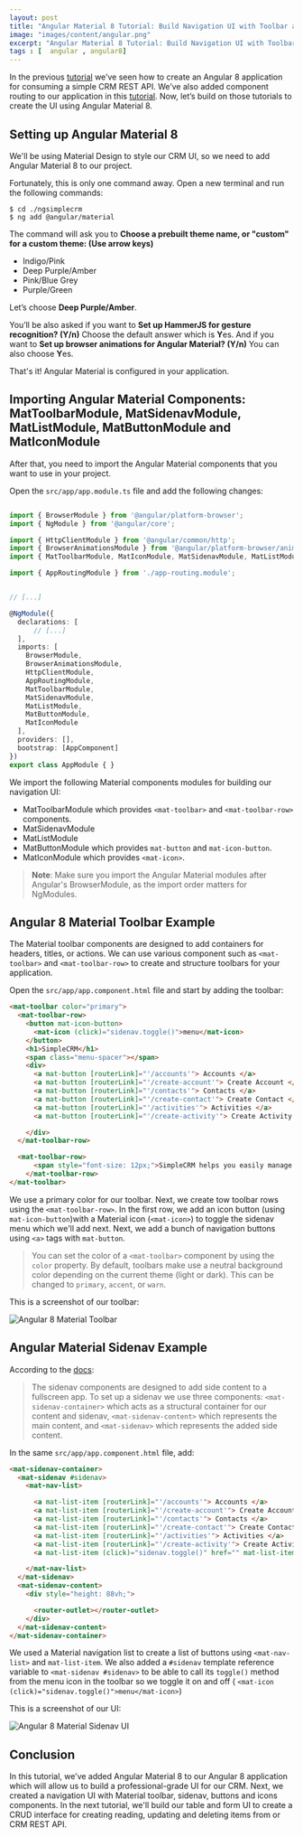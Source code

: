 ```yaml
---
layout: post
title: "Angular Material 8 Tutorial: Build Navigation UI with Toolbar and Side Navigation Menu"
image: "images/content/angular.png"
excerpt: "Angular Material 8 Tutorial: Build Navigation UI with Toolbar and Side Navigation Menu" 
tags : [  angular , angular8]
---
```


In the previous [tutorial](https://www.techiediaries.com/angular-tutorial) we’ve seen how to create an Angular 8 application for consuming a simple CRM REST API. We’ve also added component routing to our application in this [tutorial](https://www.techiediaries.com/angular-routing-tutorial). Now, let’s build on those tutorials to create the UI using Angular Material 8.


## Setting up Angular Material 8

We'll be using Material Design to style our CRM UI, so we need to add Angular Material 8 to our project. 

Fortunately, this is only one command away. Open a new terminal and run the following commands:


    $ cd ./ngsimplecrm
    $ ng add @angular/material

The command will ask you to **Choose a prebuilt theme name, or "custom" for a custom theme: (Use arrow keys)**

- Indigo/Pink  
- Deep Purple/Amber 
- Pink/Blue Grey 
- Purple/Green

Let’s choose **Deep Purple/Amber**.

You’ll be also asked if you want to **Set up HammerJS for gesture recognition? (Y/n)** Choose the default answer which is **Y**es. And if you want to  **Set up browser animations for Angular Material? (Y/n)** You can also choose **Y**es.

That's it! Angular Material is configured in your application.


## Importing Angular Material Components: MatToolbarModule, MatSidenavModule, MatListModule, MatButtonModule and MatIconModule

After that, you need to import the Angular Material components that you want to use in your project. 

Open the `src/app/app.module.ts` file and add the following changes:

```ts

import { BrowserModule } from '@angular/platform-browser';
import { NgModule } from '@angular/core';

import { HttpClientModule } from '@angular/common/http';
import { BrowserAnimationsModule } from '@angular/platform-browser/animations';
import { MatToolbarModule, MatIconModule, MatSidenavModule, MatListModule, MatButtonModule } from  '@angular/material';

import { AppRoutingModule } from './app-routing.module';


// [...]

@NgModule({
  declarations: [
      // [...]
  ],
  imports: [
    BrowserModule,
    BrowserAnimationsModule,
    HttpClientModule,
    AppRoutingModule,
    MatToolbarModule,
    MatSidenavModule,
    MatListModule,
    MatButtonModule,
    MatIconModule
  ],
  providers: [],
  bootstrap: [AppComponent]
})
export class AppModule { }
```

We import the following Material components modules for building our navigation UI:

- MatToolbarModule which provides `<mat-toolbar>` and `<mat-toolbar-row>` components.
- MatSidenavModule
- MatListModule
- MatButtonModule which provides `mat-button` and `mat-icon-button`.
- MatIconModule which provides `<mat-icon>`.

> **Note**: Make sure you import the Angular Material modules after Angular's BrowserModule, as the import order matters for NgModules.

## Angular 8 Material Toolbar Example

The Material toolbar components are designed to add containers for headers, titles, or actions. We can use various component such as `<mat-toolbar>` and `<mat-toolbar-row>` to create and structure toolbars for your application.

Open the `src/app/app.component.html` file and start by adding the toolbar:


```html
<mat-toolbar color="primary">
  <mat-toolbar-row>
    <button mat-icon-button>
      <mat-icon (click)="sidenav.toggle()">menu</mat-icon>
    </button>
    <h1>SimpleCRM</h1>
    <span class="menu-spacer"></span>
    <div>
      <a mat-button [routerLink]="'/accounts'"> Accounts </a>
      <a mat-button [routerLink]="'/create-account'"> Create Account </a>
      <a mat-button [routerLink]="'/contacts'"> Contacts </a>
      <a mat-button [routerLink]="'/create-contact'"> Create Contact </a>
      <a mat-button [routerLink]="'/activities'"> Activities </a>
      <a mat-button [routerLink]="'/create-activity'"> Create Activity </a>

    </div>
  </mat-toolbar-row>

  <mat-toolbar-row>
      <span style="font-size: 12px;">SimpleCRM helps you easily manage your contacts</span>
    </mat-toolbar-row>
</mat-toolbar>

```

We use a primary color for our toolbar. Next, we create tow toolbar rows using the `<mat-toolbar-row>`. In the first row, we add an icon button (using `mat-icon-button`)with a Material icon (`<mat-icon>`) to toggle the sidenav menu which we'll add next. Next, we add a bunch of navigation buttons using `<a>` tags with `mat-button`.


>You can set the color of a `<mat-toolbar>` component by using the `color` property. By default, toolbars make use a neutral background color depending on the current theme (light or dark). This can be changed to `primary`, `accent`, or `warn`.


This is a screenshot of our toolbar:

![Angular 8 Material Toolbar](https://www.diigo.com/file/image/bbccosoazobaoqoedqzdrocrpbd/Ngsimplecrm8.jpg)


## Angular Material Sidenav Example

According to the [docs](https://material.angular.io/components/sidenav/overview):

>The sidenav components are designed to add side content to a fullscreen app. To set up a sidenav we use three components: `<mat-sidenav-container>` which acts as a structural container for our content and sidenav, `<mat-sidenav-content>` which represents the main content, and `<mat-sidenav>` which represents the added side content.

In the same `src/app/app.component.html` file, add:

```html
<mat-sidenav-container>
  <mat-sidenav #sidenav>
    <mat-nav-list>

      <a mat-list-item [routerLink]="'/accounts'"> Accounts </a>
      <a mat-list-item [routerLink]="'/create-account'"> Create Account </a>
      <a mat-list-item [routerLink]="'/contacts'"> Contacts </a>
      <a mat-list-item [routerLink]="'/create-contact'"> Create Contact </a>
      <a mat-list-item [routerLink]="'/activities'"> Activities </a>
      <a mat-list-item [routerLink]="'/create-activity'"> Create Activity </a>
      <a mat-list-item (click)="sidenav.toggle()" href="" mat-list-item>Close</a>

    </mat-nav-list>
  </mat-sidenav>
  <mat-sidenav-content>
    <div style="height: 88vh;">

      <router-outlet></router-outlet>
    </div>
  </mat-sidenav-content>
</mat-sidenav-container>
``` 

We used a Material navigation list to create a list of buttons using `<mat-nav-list>` and `mat-list-item`. We also added a `#sidenav` template reference variable to `<mat-sidenav #sidenav>` to be able to call its `toggle()` method from the menu icon in the toolbar so we toggle it on and off (      `<mat-icon (click)="sidenav.toggle()">menu</mat-icon>`) 

This is a screenshot of our UI:

![Angular 8 Material Sidenav UI](https://www.diigo.com/file/image/bbccosoazobaoqoeoqzdrocrpdb/Ngsimplecrm8.jpg)

## Conclusion

In this tutorial, we’ve added Angular Material 8 to our Angular 8 application which will allow us to build a professional-grade UI for our CRM. Next, we created a navigation UI with Material toolbar, sidenav, buttons and icons components. In the next tutorial, we'll build our table and form UI to create a CRUD interface for creating reading, updating and deleting items from or CRM REST API. 
  

